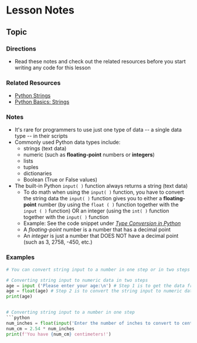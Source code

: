 # Lesson Notes
## Topic

### Directions
- Read these notes and check out the related resources before you start writing any code for this lesson


### Related Resources
- [Python Strings](https://www.programiz.com/python-programming/string)
- [Python Basics: Strings](https://www.pythontutorial.net/python-basics/python-string/)


### Notes

- It's rare for programmers to use just one type of data -- a single data type -- in their scripts
- Commonly used Python data types include:
  - strings (text data)
  - numeric (such as **floating-point** numbers or **integers**)
  - lists
  - tuples
  - dictionaries
  - Boolean (True or False values)
- The built-in Python `input( )` function always returns a string (text data)
  - To do math when using the `input( )` function, you have to convert the string data the `input( )` function gives you to either a **floating-point** number (by using the `float ( )` function together with the `input ( )` function) OR an integer (using the `int( )` function together with the `input( )` function
  - Example: See the code snippet under [*Type Conversion in Python*](https://www.programiz.com/python-programming/numbers)
  - A *floating-point* number is a number that has a decimal point
  - An *integer* is just a number that DOES NOT have a decimal point (such as 3, 2758, -450, etc.)
 
### Examples

```python
# You can convert string input to a number in one step or in two steps

# Converting string input to numeric data in two steps
age = input ('Please enter your age:\n') # Step 1 is to get the data from the user
age = float(age) # Step 2 is to convert the string input to numeric data (a number)
print(age)


# Converting string input to a number in one step
```python
num_inches = float(input('Enter the number of inches to convert to centimeters:\n')) # Getting input and converting string input to a float in one step
num_cm = 2.54 * num_inches
print(f'You have {num_cm} centimeters!')
```
  
